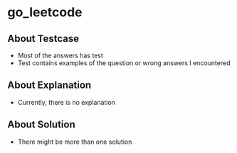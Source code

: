# go_leetcode

## About Testcase
 - Most of the answers has test
 - Test contains examples of the question or wrong answers I encountered
 
## About Explanation
 - Currently, there is no explanation
 
## About Solution
 - There might be more than one solution